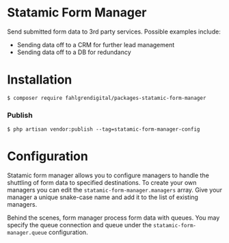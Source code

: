 # Statamic Form Manager

Send submitted form data to 3rd party services. Possible examples include:

- Sending data off to a CRM for further lead management
- Sending data off to a DB for redundancy

# Installation

```shell
$ composer require fahlgrendigital/packages-statamic-form-manager
```

### Publish

```shell
$ php artisan vendor:publish --tag=statamic-form-manager-config
```

# Configuration

Statamic form manager allows you to configure managers to handle the shuttling of form data to specified destinations.
To create your own managers you can edit the `statamic-form-manager.managers` array. Give your manager a unique snake-case name
and add it to the list of existing managers.

Behind the scenes, form manager process form data with queues. You may specify the queue connection and queue under the 
`statamic-form-manager.queue` configuration.

